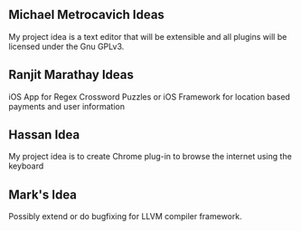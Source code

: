 ## Michael Metrocavich Ideas
My project idea is a text editor that will be extensible and all plugins will be licensed under the Gnu GPLv3.



## Ranjit Marathay Ideas
iOS App for Regex Crossword Puzzles
				or
iOS Framework for location based payments and user information


## Hassan Idea
My project idea is to create Chrome plug-in to browse the internet using the keyboard


## Mark's Idea
Possibly extend or do bugfixing for LLVM compiler framework.
